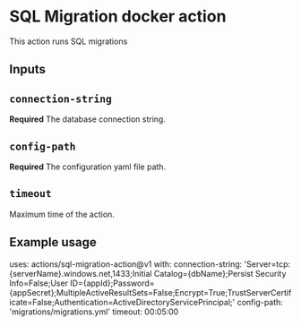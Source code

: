 # SQL Migration docker action

This action runs SQL migrations

## Inputs

## `connection-string`

**Required** The database connection string.

## `config-path`

**Required** The configuration yaml file path.

## `timeout`

Maximum time of the action.

## Example usage

uses: actions/sql-migration-action@v1
with:
  connection-string: 'Server=tcp:{serverName}.windows.net,1433;Initial Catalog={dbName};Persist Security Info=False;User ID={appId};Password={appSecret};MultipleActiveResultSets=False;Encrypt=True;TrustServerCertificate=False;Authentication=ActiveDirectoryServicePrincipal;'
  config-path: 'migrations/migrations.yml'
  timeout: 00:05:00
